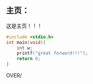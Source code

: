 ## 主页：
这是主页！！！
```c
#include <stdio.h>
int main(void){
    int w;
    printf("great forward!!!");
    return 0;
}
```
OVER/
